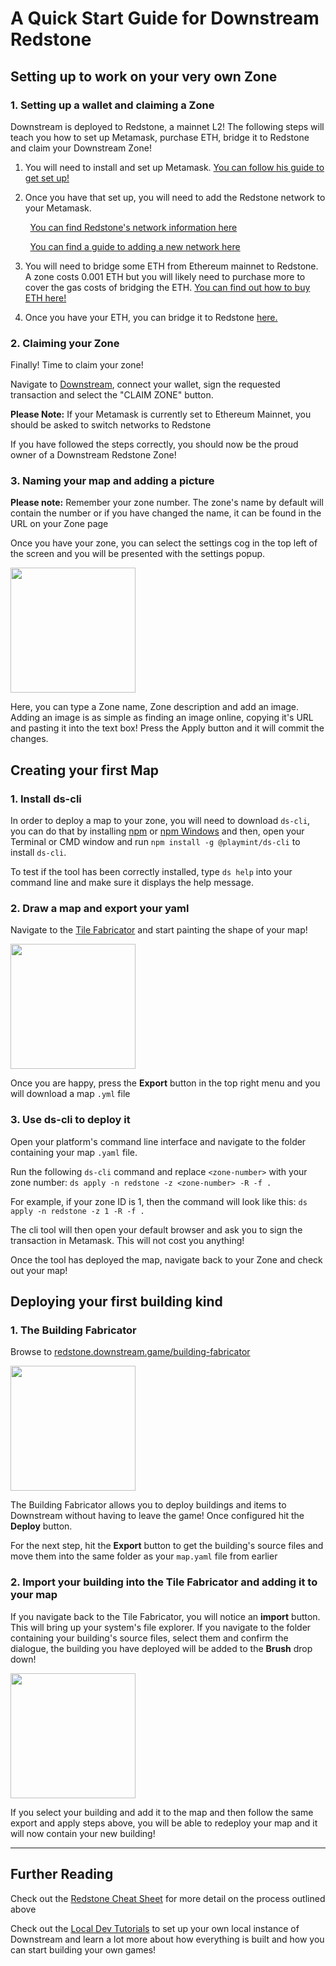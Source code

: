 # A Quick Start Guide for Downstream Redstone

## Setting up to work on your very own Zone

### 1. Setting up a wallet and claiming a Zone

Downstream is deployed to Redstone, a mainnet L2! The following steps will teach you how to set up Metamask, purchase ETH, bridge it to Redstone and claim your Downstream Zone! 

1. You will need to install and set up Metamask. [You can follow his guide to get set up!](https://support.metamask.io/getting-started/getting-started-with-metamask/)

2. Once you have that set up, you will need to add the Redstone network to your Metamask. 

&nbsp; &nbsp; &nbsp; &nbsp; [You can find Redstone's network information here](https://redstone.xyz/docs/network-info)

&nbsp; &nbsp; &nbsp; &nbsp; [You can find a guide to adding a new network here](https://support.metamask.io/networks-and-sidechains/managing-networks/how-to-add-a-custom-network-rpc/)

3. You will need to bridge some ETH from Ethereum mainnet to Redstone. A zone costs 0.001 ETH but you will likely need to purchase more to cover the gas costs of bridging the ETH. [You can find out how to buy ETH here!](https://portfolio.metamask.io/)

4. Once you have your ETH, you can bridge it to Redstone [here.](https://redstone.xyz/deposit)

### 2. Claiming your Zone

Finally! Time to claim your zone!

Navigate to [Downstream](https://redstone.downstream.game/), connect your wallet, sign the requested transaction and select the "CLAIM ZONE" button.

__Please Note:__ If your Metamask is currently set to Ethereum Mainnet, you should be asked to switch networks to Redstone

If you have followed the steps correctly, you should now be the proud owner of a Downstream Redstone Zone!

### 3. Naming your map and adding a picture

__Please note:__ Remember your zone number. The zone's name by default will contain the number or if you have changed the name, it can be found in the URL on your Zone page

Once you have your zone, you can select the settings cog in the top left of the screen and you will be presented with the settings popup.

<img src="images/adminPanel.png" width="200">

Here, you can type a Zone name, Zone description and add an image. Adding an image is as simple as finding an image online, copying it's URL and pasting it into the text box! Press the Apply button and it will commit the changes.


## Creating your first Map

### 1. Install ds-cli

In order to deploy a map to your zone, you will need to download `ds-cli`, you can do that by installing [npm](https://docs.npmjs.com/downloading-and-installing-node-js-and-npm) or [npm Windows](https://nodejs.org/en/download/) and then, open your Terminal or CMD window and run `npm install -g @playmint/ds-cli` to install  `ds-cli`.

To test if the tool has been correctly installed, type `ds help` into your command line and make sure it displays the help message.


### 2. Draw a map and export your yaml

Navigate to the [Tile Fabricator](https://redstone.downstream.game/tile-fabricator) and start painting the shape of your map!

<img src="images/tile-fabricator.png" width="200">

Once you are happy, press the __Export__ button in the top right menu and you will download a map `.yml` file

### 3. Use ds-cli to deploy it

Open your platform's command line interface and navigate to the folder containing your map `.yaml` file.

Run the following `ds-cli` command and replace `<zone-number>` with your zone number: `ds apply -n redstone -z <zone-number> -R -f .`

For example, if your zone ID is 1, then the command will look like this: `ds apply -n redstone -z 1 -R -f .`

The cli tool will then open your default browser and ask you to sign the transaction in Metamask. This will not cost you anything!

Once the tool has deployed the map, navigate back to your Zone and check out your map!


## Deploying your first building kind

### 1. The Building Fabricator
Browse to [redstone.downstream.game/building-fabricator](https://redstone.downstream.game/building-fabricator)

<img src="images/building-fabricator.png" width="200">

The Building Fabricator allows you to deploy buildings and items to Downstream without having to leave the game! Once configured hit the __Deploy__ button.

For the next step, hit the __Export__ button to get the building's source files and move them into the same folder as your `map.yaml` file from earlier

### 2. Import your building into the Tile Fabricator and adding it to your map

If you navigate back to the Tile Fabricator, you will notice an __import__ button. This will bring up your system's file explorer. If you navigate to the folder containing your building's source files, select them and confirm the dialogue, the building you have deployed will be added to the __Brush__ drop down!

<img src="images/tileFabPanel.png" width="200">

If you select your building and add it to the map and then follow the same export and apply steps above, you will be able to redeploy your map and it will now contain your new building!

----------------------------------

## Further Reading

Check out the [Redstone Cheat Sheet](./RSCHEATSHEET.md) for more detail on the process outlined above

Check out the [Local Dev Tutorials](./ADVANCEDTUTORIALS.md) to set up your own local instance of Downstream and learn a lot more about how everything is built and how you can start building your own games!
